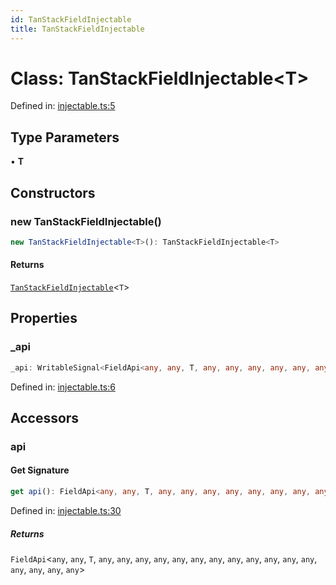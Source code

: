 ```yaml
---
id: TanStackFieldInjectable
title: TanStackFieldInjectable
---
```


<!-- DO NOT EDIT: this page is autogenerated from the type comments -->

# Class: TanStackFieldInjectable\<T\>

Defined in: [injectable.ts:5](https://github.com/TanStack/form/blob/main/packages/angular-form/src/injectable.ts#L5)

## Type Parameters

• **T**

## Constructors

### new TanStackFieldInjectable()

```ts
new TanStackFieldInjectable<T>(): TanStackFieldInjectable<T>
```

#### Returns

[`TanStackFieldInjectable`](../tanstackfieldinjectable.md)\<`T`\>

## Properties

### \_api

```ts
_api: WritableSignal<FieldApi<any, any, T, any, any, any, any, any, any, any, any, any, any, any, any, any, any, any, any>>;
```

Defined in: [injectable.ts:6](https://github.com/TanStack/form/blob/main/packages/angular-form/src/injectable.ts#L6)

## Accessors

### api

#### Get Signature

```ts
get api(): FieldApi<any, any, T, any, any, any, any, any, any, any, any, any, any, any, any, any, any, any, any>
```

Defined in: [injectable.ts:30](https://github.com/TanStack/form/blob/main/packages/angular-form/src/injectable.ts#L30)

##### Returns

`FieldApi`\<`any`, `any`, `T`, `any`, `any`, `any`, `any`, `any`, `any`, `any`, `any`, `any`, `any`, `any`, `any`, `any`, `any`, `any`, `any`\>
